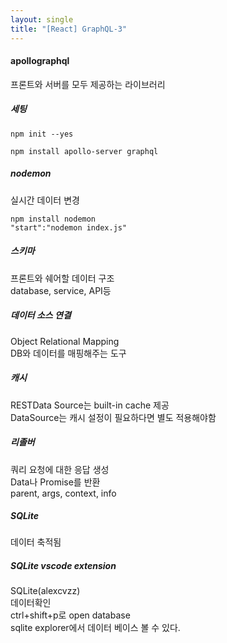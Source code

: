 ```yaml
---
layout: single
title: "[React] GraphQL-3"
---
```

#### apollographql   
프론트와 서버를 모두 제공하는 라이브러리   
   
##### 세팅   
```
npm init --yes

npm install apollo-server graphql
```
   
##### nodemon   
실시간 데이터 변경   
```
npm install nodemon
"start":"nodemon index.js"
```
   
##### 스키마   
프론트와 쉐어할 데이터 구조   
database, service, API등
   
##### 데이터 소스 연결   
Object Relational Mapping    
DB와 데이터를 매핑해주는 도구    
   
##### 캐시   
RESTData Source는 built-in cache 제공   
DataSource는 캐시 설정이 필요하다면 별도 적용해야함   
   
##### 리졸버   
쿼리 요청에 대한 응답 생성   
Data나 Promise를 반환   
parent, args, context, info   
   
##### SQLite   
데이터 축적됨   
   
##### SQLite vscode extension   
SQLite(alexcvzz)   
데이터확인   
ctrl+shift+p로 open database   
sqlite explorer에서 데이터 베이스 볼 수 있다.   
   